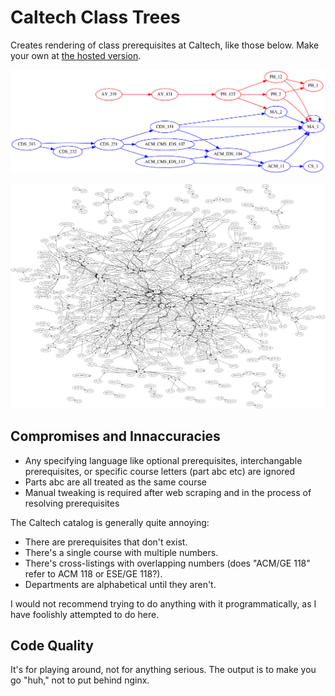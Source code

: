 # Caltech Class Trees

Creates rendering of class prerequisites at Caltech, like those below.
Make your own at [the hosted version](https://caltech-catalog.lyt.gs/trees).

![highlight](renderings/highlight_ay219_cds243.png)

![fullcatalog](renderings/neato-fullcatalog-preqs-latest-handpicked-gstart-5.png)

## Compromises and Innaccuracies

- Any specifying language like optional prerequisites, interchangable prerequisites, or specific course letters (part abc etc) are ignored
- Parts abc are all treated as the same course
- Manual tweaking is required after web scraping and in the process of resolving prerequisites

The Caltech catalog is generally quite annoying:

- There are prerequisites that don't exist.
- There's a single course with multiple numbers.
- There's cross-listings with overlapping numbers (does "ACM/GE 118" refer to ACM 118 or ESE/GE 118?).
- Departments are alphabetical until they aren't.

I would not recommend trying to do anything with it programmatically, as I have foolishly attempted to do here.

## Code Quality

It's for playing around, not for anything serious. The output is to make you go "huh," not to put behind nginx.
